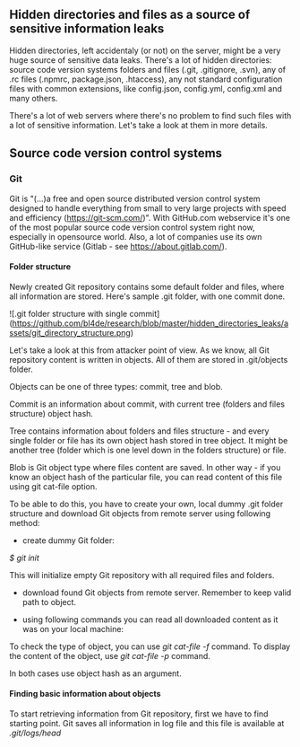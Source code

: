 ## Hidden directories and files as a source of sensitive information leaks

Hidden directories, left accidentaly (or not) on the server, might be a very huge source of sensitive data leaks.
There's a lot of hidden directories: source code version systems folders and files (.git, .gitignore, .svn), any of .rc files (.npmrc, package.json, .htaccess), any not standard configuration files with common extensions, like config.json, config.yml, config.xml and many others.

There's a lot of web servers where there's no problem to find such files with a lot of sensitive information. Let's take a look at them in more details.

## Source code version control systems

### Git

Git is "(...)a free and open source distributed version control system designed to handle everything from small to very large projects with speed and efficiency (https://git-scm.com/)". With GitHub.com webservice it's one of the most popular source code version control system right now, especially in opensource world. Also, a lot of companies use its own GitHub-like service (Gitlab - see https://about.gitlab.com/).

#### Folder structure

Newly created Git repository contains some default folder and files, where all information are stored. Here's sample .git folder, with one commit done.

![.git folder structure with single commit]
(https://github.com/bl4de/research/blob/master/hidden_directories_leaks/assets/git_directory_structure.png)	

Let's take a look at this from attacker point of view. As we know, all Git repository content is written in objects. All of them are stored in .git/objects folder. 

Objects can be one of three types: commit, tree and blob. 

Commit is an information about commit, with current tree (folders and files structure) object hash.

Tree contains information about folders and files structure - and every single folder or file has its own object hash stored in tree object. It might be another tree (folder which is one level down in the folders structure) or file.

Blob is Git object type where files content are saved. In other way - if you know an object hash of the particular file, you can read content of this file using git cat-file option.


To be able to do this, you have to create your own, local dummy .git folder structure and download Git objects from remote server using following method:

- create dummy Git folder:

*$ git init*

This will initialize empty Git repository with all required files and folders.

- download found Git objects from remote server. Remember to keep valid path to object.

- using following commands you can read all downloaded content as it was on your local machine:

To check the type of object, you can use *git cat-file -f* command.
To display the content of the object, use *git cat-file -p* command. 

In both cases use object hash as an argument.


#### Finding basic information about objects

To start retrieving information from Git repository, first we have to find starting point. Git saves all information in log file and this file is available at _.git/logs/head_

 
